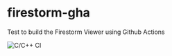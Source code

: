 # firestorm-gha
Test to build the Firestorm Viewer using Github Actions

![C/C++ CI](https://github.com/thoys/firestorm-gha/workflows/C/C++%20CI/badge.svg)

